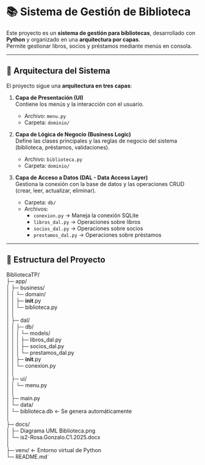 # 📚 Sistema de Gestión de Biblioteca

Este proyecto es un **sistema de gestión para bibliotecas**, desarrollado con **Python** y organizado en una **arquitectura por capas**.  
Permite gestionar libros, socios y préstamos mediante menús en consola.

---

## 🧩 Arquitectura del Sistema

El proyecto sigue una **arquitectura en tres capas**:

1. **Capa de Presentación (UI)**  
   Contiene los menús y la interacción con el usuario.  
   - Archivo: `menu.py`
   - Carpeta: `dominio/`

2. **Capa de Lógica de Negocio (Business Logic)**  
   Define las clases principales y las reglas de negocio del sistema (biblioteca, préstamos, validaciones).  
   - Archivo: `biblioteca.py`
   - Carpeta: `dominio/`

3. **Capa de Acceso a Datos (DAL - Data Access Layer)**  
   Gestiona la conexión con la base de datos y las operaciones CRUD (crear, leer, actualizar, eliminar).  
   - Carpeta: `db/`
   - Archivos:  
     - `conexion.py` → Maneja la conexión SQLite  
     - `libros_dal.py` → Operaciones sobre libros  
     - `socios_dal.py` → Operaciones sobre socios  
     - `prestamos_dal.py` → Operaciones sobre préstamos  

---

## 📁 Estructura del Proyecto

BibliotecaTP/  
├─ app/  
│ ├─ business/  
│ │ └─ domain/  
│ │ ├─ **init**.py  
│ │ └─ biblioteca.py  
│ │  
│ ├─ dal/  
│ │ ├─ db/  
│ │ │ └─ models/  
│ │ │ ├─ libros_dal.py  
│ │ │ ├─ socios_dal.py  
│ │ │ └─ prestamos_dal.py  
│ │ ├─ **init**.py  
│ │ └─ conexion.py  
│ │  
│ ├─ ui/  
│ │ └─ menu.py  
│ │  
│ ├─ main.py  
│ └─ data/  
│ └─ biblioteca.db ← Se genera automáticamente  
│  
├─ docs/  
│ ├─ Diagrama UML Biblioteca.png  
│ └─ is2-Rosa.Gonzalo.C1.2025.docx  
│  
├─ venv/ ← Entorno virtual de Python  
└─ README.md`









